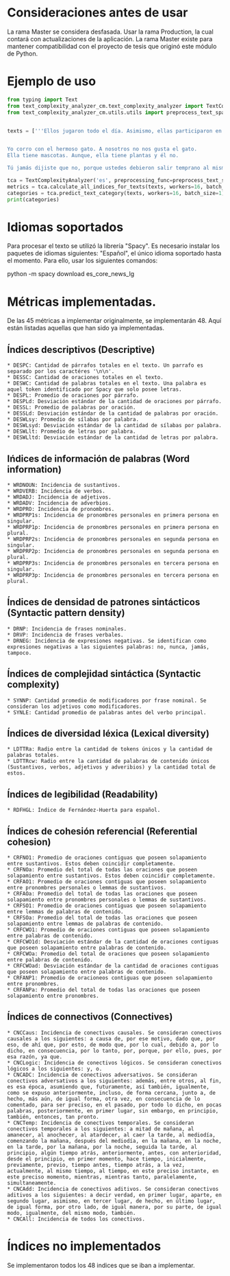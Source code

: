 # Consideraciones antes de usar
La rama Master se considera desfasada. Usar la rama Production, la cual contará con actualizaciones de la aplicación. La rama Master existe para mantener compatibilidad con el proyecto de tesis que originó este módulo de Python.

# Ejemplo de uso
```py
from typing import Text
from text_complexity_analyzer_cm.text_complexity_analyzer import TextComplexityAnalyzer
from text_complexity_analyzer_cm.utils.utils import preprocess_text_spanish


texts = ['''Ellos jugaron todo el día. Asimismo, ellas participaron en el juego.


Yo corro con el hermoso gato. A nosotros no nos gusta el gato.
Ella tiene mascotas. Aunque, ella tiene plantas y él no.

Tú jamás dijiste que no, porque ustedes debieron salir temprano al mismo tiempo.''']

tca = TextComplexityAnalyzer('es', preprocessing_func=preprocess_text_spanish)
metrics = tca.calculate_all_indices_for_texts(texts, workers=16, batch_size=1)
categories = tca.predict_text_category(texts, workers=16, batch_size=1)
print(categories)

```

# Idiomas soportados
Para procesar el texto se utilizó la librería "Spacy". Es necesario instalar los paquetes de idiomas siguientes: "Español", el único idioma soportado hasta el momento. Para ello, usar los siguientes comandos:

python -m spacy download es_core_news_lg

# Métricas implementadas.
De las 45 métricas a implementar originalmente, se implementarán 48. Aquí están listadas aquellas que han sido ya implementadas.

## Índices descriptivos (Descriptive)

    * DESPC: Cantidad de párrafos totales en el texto. Un parrafo es separado por los caractéres '\n\n'.
    * DESSC: Cantidad de oraciones totales en el texto.
    * DESWC: Cantidad de palabras totales en el texto. Una palabra es aquel token identificado por Spacy que solo posee letras.
    * DESPL: Promedio de oraciones por párrafo.
    * DESPLd: Desviación estándar de la cantidad de oraciones por párrafo.
    * DESSL: Promedio de palabras por oración.
    * DESSLd: Desviación estándar de la cantidad de palabras por oración.
    * DESWLsy: Promedio de sílabas por palabra.
    * DESWLsyd: Desviación estándar de la cantidad de sílabas por palabra.
    * DESWLlt: Promedio de letras por palabra.
    * DESWLltd: Desviación estándar de la cantidad de letras por palabra.

## Ińdices de información de palabras (Word information)

    * WRDNOUN: Incidencia de sustantivos.
    * WRDVERB: Incidencia de verbos.
    * WRDADJ: Incidencia de adjetivos.
    * WRDADV: Incidencia de adverbios.
    * WRDPRO: Incidencia de pronombres.
    * WRDPRP1s: Incidencia de pronombres personales en primera persona en singular.
    * WRDPRP1p: Incidencia de pronombres personales en primera persona en plural.
    * WRDPRP2s: Incidencia de pronombres personales en segunda persona en singular.
    * WRDPRP2p: Incidencia de pronombres personales en segunda persona en plural.
    * WRDPRP3s: Incidencia de pronombres personales en tercera persona en singular.
    * WRDPRP3p: Incidencia de pronombres personales en tercera persona en plural.

## Índices de densidad de patrones sintácticos (Syntactic pattern density)

    * DRNP: Incidencia de frases nominales.
    * DRVP: Incidencia de frases verbales.
    * DRNEG: Incidencia de expresiones negativas. Se identifican como expresiones negativas a las siguientes palabras: no, nunca, jamás, tampoco.

## Índices de complejidad sintáctica (Syntactic complexity)

    * SYNNP: Cantidad promedio de modificadores por frase nominal. Se consideran los adjetivos como modificadores.
    * SYNLE: Cantidad promedio de palabras antes del verbo principal.

## Índices de diversidad léxica (Lexical diversity)

    * LDTTRa: Radio entre la cantidad de tokens únicos y la cantidad de palabras totales.
    * LDTTRcw: Radio entre la cantidad de palabras de contenido únicos (Sustantivos, verbos, adjetivos y adveribios) y la cantidad total de estos.

## Índices de legibilidad (Readability)

    * RDFHGL: Índice de Fernández-Huerta para español.

## Índices de cohesión referencial (Referential cohesion)

    * CRFNO1: Promedio de oraciones contiguas que poseen solapamiento entre sustantivos. Estos deben coincidir completamente.
    * CRFNOa: Promedio del total de todas las oraciones que poseen solapamiento entre sustantivos. Estos deben coincidir completamente.
    * CRFAO1: Promedio de oraciones contiguas que poseen solapamiento entre pronombres personales o lemmas de sustantivos.
    * CRFAOa: Promedio del total de todas las oraciones que poseen solapamiento entre pronombres personales o lemmas de sustantivos.
    * CRFSO1: Promedio de oraciones contiguas que poseen solapamiento entre lemmas de palabras de contenido.
    * CRFSOa: Promedio del total de todas las oraciones que poseen solapamiento entre lemmas de palabras de contenido.
    * CRFCWO1: Promedio de oraciones contiguas que poseen solapamiento entre palabras de contenido.
    * CRFCWO1d: Desviación estándar de la cantidad de oraciones contiguas que poseen solapamiento entre palabras de contenido.
    * CRFCWOa: Promedio del total de oraciones que poseen solapamiento entre palabras de contenido.
    * CRFCWOad: Desviación estándar de la cantidad de oraciones contiguas que poseen solapamiento entre palabras de contenido.
    * CRFANP1: Promedio de oracioneos contiguas que poseen solapamiento entre pronombres.
    * CRFANPa: Promedio del total de todas las oraciones que poseen solapamiento entre pronombres.

## Índices de connectivos (Connectives)

    * CNCCaus: Incidencia de conectivos causales. Se consideran conectivos causales a los siguientes: a causa de, por ese motivo, dado que, por eso, de ahí que, por esto, de modo que, por lo cual, debido a, por lo dicho, en consecuencia, por lo tanto, por, porque, por ello, pues, por esa razón, ya que.
    * CNCLogic: Incidencia de conectivos lógicos. Se consideran conectivos lógicos a los siguientes: y, o.
    * CNCADC: Incidencia de conectivos adversativos. Se consideran conectivos adversativos a los siguientes: además, entre otros, al fin, es esa época, asumiendo que, futuramente, así también, igualmente, como se expuso anteriormente, incluso, de forma cercana, junto a, de hecho, más aún, de igual forma, otra vez, en consecuencia de lo comentado, para ser preciso, en el pasado, por todo lo dicho, en pocas palabras, posteriormente, en primer lugar, sin embargo, en principio, también, entonces, tan pronto.
    * CNCTemp: Incidencia de conectivos temporales. Se consideran conectivos temporales a los siguientes: a mitad de mañana, al amanecer, al anochecer, al atardecer, al caer la tarde, al mediodía, comenzando la mañana, después del mediodía, en la mañana, en la noche, en la tarde, por la mañana, por la noche, seguida la tarde, al principio, algún tiempo atrás, anteriormente, antes, con anterioridad, desde el principio, en primer momento, hace tiempo, inicialmente, previamente, previo, tiempo antes, tiempo atrás, a la vez, actualmente, al mismo tiempo, al tiempo, en este preciso instante, en este preciso momento, mientras, mientras tanto, paralelamente, simultaneamente.
    * CNCAdd: Incidencia de conectivos aditivos. Se consideran conectivos aditivos a los siguientes: a decir verdad, en primer lugar, aparte, en segundo lugar, asimismo, en tercer lugar, de hecho, en último lugar, de igual forma, por otro lado, de igual manera, por su parte, de igual modo, igualmente, del mismo modo, también.
    * CNCAll: Incidencia de todos los conectivos.
    
# Índices no implementados
Se implementaron todos los 48 indices que se iban a implementar.
